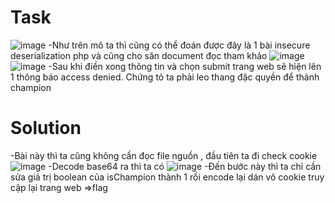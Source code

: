 # Task 
![image](https://github.com/vanatka10/ctf_walkthrough/assets/126310360/bcb94ba2-5232-4e60-b07d-9b2bdec7d3c3)
-Như trên mô ta thì cũng có thể đoán được đây là 1 bài insecure deserialization php và cũng cho săn document đọc tham khảo
![image](https://github.com/vanatka10/ctf_walkthrough/assets/126310360/909d4d9c-02ad-41dc-8778-b3544b87df7b)
![image](https://github.com/vanatka10/ctf_walkthrough/assets/126310360/874bba9e-d4e4-4c03-b07f-062d70e9e4b0)
-Sau khi điền xong thông tin và chọn submit trang web sẽ hiện lên 1 thông báo access denied. Chứng tỏ ta phải leo thang đặc quyền để thành champion
# Solution
-Bài này thì ta cũng không cần đọc file nguồn , đầu tiên ta đi check cookie 
![image](https://github.com/vanatka10/ctf_walkthrough/assets/126310360/90eaa139-b80a-47b0-9ee1-c3244d0b94be)
-Decode base64 ra thì ta có
![image](https://github.com/vanatka10/ctf_walkthrough/assets/126310360/7c104105-0699-4a49-a8c4-0941948495b9)
-Đến bước này thì ta chỉ cần sửa giá trị boolean của isChampion thành 1 rồi encode lại dán vô cookie truy cập lại trang web =>flag



